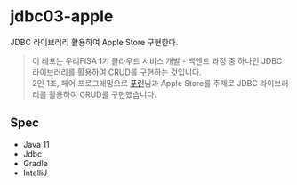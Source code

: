# jdbc03-apple

JDBC 라이브러리 활용하여 Apple Store 구현한다.

> 이 레포는 우리FISA 1기 클라우드 서비스 개발 - 백엔드 과정 중 하나인 JDBC 라이브러리를 활용하여 CRUD를 구현하는 것입니다.
> <br> 2인 1조, 페어 프로그래밍으로 [푸린](https://github.com/purin48)님과 Apple Store를 주제로 JDBC 라이브러리를 활용하여 CRUD를 구현했습니다.

## Spec

- Java 11
- Jdbc
- Gradle
- IntelliJ
